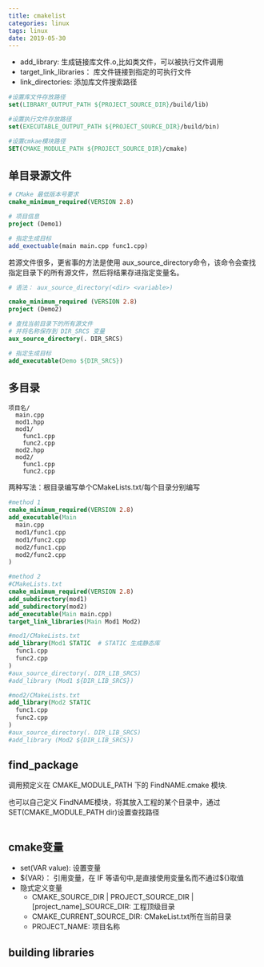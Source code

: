 ```yaml
---
title: cmakelist
categories: linux
tags: linux
date: 2019-05-30
---
```

- add_library: 生成链接库文件.o,比如类文件，可以被执行文件调用
- target_link_libraries： 库文件链接到指定的可执行文件
- link_directories: 添加库文件搜索路径

```cmake
#设置库文件存放路径
set(LIBRARY_OUTPUT_PATH ${PROJECT_SOURCE_DIR}/build/lib)

#设置执行文件存放路径
set(EXECUTABLE_OUTPUT_PATH ${PROJECT_SOURCE_DIR}/build/bin)

#设置cmkae模块路径
SET(CMAKE_MODULE_PATH ${PROJECT_SOURCE_DIR}/cmake)
```

## 单目录源文件

```cmake
# CMake 最低版本号要求
cmake_minimum_required(VERSION 2.8)

# 项目信息
project (Demo1)

# 指定生成目标
add_exectuable(main main.cpp func1.cpp)
```

若源文件很多，更省事的方法是使用 aux_source_directory命令，该命令会查找指定目录下的所有源文件，然后将结果存进指定变量名。 
```cmake
# 语法： aux_source_directory(<dir> <variable>)

cmake_minimum_required (VERSION 2.8)
project (Demo2)

# 查找当前目录下的所有源文件
# 并将名称保存到 DIR_SRCS 变量
aux_source_directory(. DIR_SRCS)

# 指定生成目标
add_executable(Demo ${DIR_SRCS})
```
## 多目录

```
项目名/
  main.cpp
  mod1.hpp
  mod1/
    func1.cpp
    func2.cpp
  mod2.hpp
  mod2/
    func1.cpp
    func2.cpp
```
两种写法：根目录编写单个CMakeLists.txt/每个目录分别编写
```cmake
#method 1
cmake_minimum_required(VERSION 2.8)
add_executable(Main
  main.cpp
  mod1/func1.cpp
  mod1/func2.cpp
  mod2/func1.cpp
  mod2/func2.cpp
)
```
```cmake
#method 2
#CMakeLists.txt
cmake_minimum_required(VERSION 2.8)
add_subdirectory(mod1) 
add_subdirectory(mod2) 
add_executable(Main main.cpp)
target_link_libraries(Main Mod1 Mod2) 

#mod1/CMakeLists.txt
add_library(Mod1 STATIC  # STATIC 生成静态库
  func1.cpp
  func2.cpp
)
#aux_source_directory(. DIR_LIB_SRCS)
#add_library (Mod1 ${DIR_LIB_SRCS})

#mod2/CMakeLists.txt
add_library(Mod2 STATIC
  func1.cpp
  func2.cpp
)
#aux_source_directory(. DIR_LIB_SRCS)
#add_library (Mod2 ${DIR_LIB_SRCS})

```

## find_package

调用预定义在 CMAKE_MODULE_PATH 下的 FindNAME.cmake 模块.

也可以自己定义 FindNAME模块，将其放入工程的某个目录中，通过 SET(CMAKE_MODULE_PATH dir)设置查找路径

```cmake

```

## cmake变量

- set(VAR value): 设置变量
- \${VAR}： 引用变量，在 IF 等语句中,是直接使用变量名而不通过\${}取值
- 隐式定义变量
    - CMAKE_SOURCE_DIR | PROJECT_SOURCE_DIR | [project_name]_SOURCE_DIR: 工程顶级目录
    - CMAKE_CURRENT_SOURCE_DIR: CMakeList.txt所在当前目录
    - PROJECT_NAME: 项目名称

## building libraries